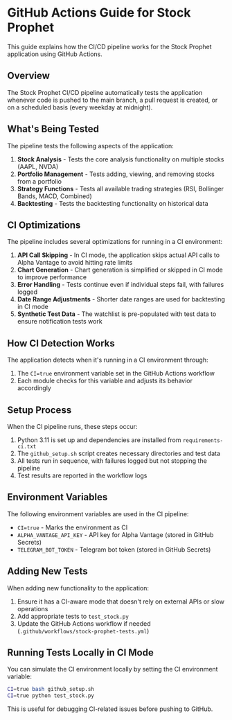 # GitHub Actions Guide for Stock Prophet

This guide explains how the CI/CD pipeline works for the Stock Prophet application using GitHub Actions.

## Overview

The Stock Prophet CI/CD pipeline automatically tests the application whenever code is pushed to the main branch, a pull request is created, or on a scheduled basis (every weekday at midnight).

## What's Being Tested

The pipeline tests the following aspects of the application:

1. **Stock Analysis** - Tests the core analysis functionality on multiple stocks (AAPL, NVDA)
2. **Portfolio Management** - Tests adding, viewing, and removing stocks from a portfolio
3. **Strategy Functions** - Tests all available trading strategies (RSI, Bollinger Bands, MACD, Combined)
4. **Backtesting** - Tests the backtesting functionality on historical data

## CI Optimizations

The pipeline includes several optimizations for running in a CI environment:

1. **API Call Skipping** - In CI mode, the application skips actual API calls to Alpha Vantage to avoid hitting rate limits
2. **Chart Generation** - Chart generation is simplified or skipped in CI mode to improve performance
3. **Error Handling** - Tests continue even if individual steps fail, with failures logged
4. **Date Range Adjustments** - Shorter date ranges are used for backtesting in CI mode
5. **Synthetic Test Data** - The watchlist is pre-populated with test data to ensure notification tests work

## How CI Detection Works

The application detects when it's running in a CI environment through:

1. The `CI=true` environment variable set in the GitHub Actions workflow
2. Each module checks for this variable and adjusts its behavior accordingly

## Setup Process

When the CI pipeline runs, these steps occur:

1. Python 3.11 is set up and dependencies are installed from `requirements-ci.txt`
2. The `github_setup.sh` script creates necessary directories and test data
3. All tests run in sequence, with failures logged but not stopping the pipeline
4. Test results are reported in the workflow logs

## Environment Variables

The following environment variables are used in the CI pipeline:

- `CI=true` - Marks the environment as CI
- `ALPHA_VANTAGE_API_KEY` - API key for Alpha Vantage (stored in GitHub Secrets)
- `TELEGRAM_BOT_TOKEN` - Telegram bot token (stored in GitHub Secrets)

## Adding New Tests

When adding new functionality to the application:

1. Ensure it has a CI-aware mode that doesn't rely on external APIs or slow operations
2. Add appropriate tests to `test_stock.py`
3. Update the GitHub Actions workflow if needed (`.github/workflows/stock-prophet-tests.yml`)

## Running Tests Locally in CI Mode

You can simulate the CI environment locally by setting the CI environment variable:

```bash
CI=true bash github_setup.sh
CI=true python test_stock.py
```

This is useful for debugging CI-related issues before pushing to GitHub.